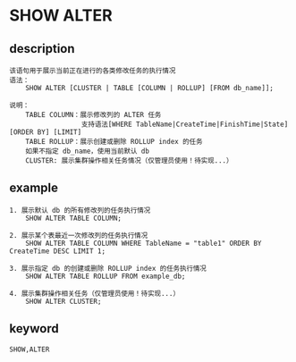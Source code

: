 <!-- 
Licensed to the Apache Software Foundation (ASF) under one
or more contributor license agreements.  See the NOTICE file
distributed with this work for additional information
regarding copyright ownership.  The ASF licenses this file
to you under the Apache License, Version 2.0 (the
"License"); you may not use this file except in compliance
with the License.  You may obtain a copy of the License at

  http://www.apache.org/licenses/LICENSE-2.0

Unless required by applicable law or agreed to in writing,
software distributed under the License is distributed on an
"AS IS" BASIS, WITHOUT WARRANTIES OR CONDITIONS OF ANY
KIND, either express or implied.  See the License for the
specific language governing permissions and limitations
under the License.
-->

# SHOW ALTER
## description
    该语句用于展示当前正在进行的各类修改任务的执行情况
    语法：
        SHOW ALTER [CLUSTER | TABLE [COLUMN | ROLLUP] [FROM db_name]];
        
    说明：
        TABLE COLUMN：展示修改列的 ALTER 任务
                      支持语法[WHERE TableName|CreateTime|FinishTime|State] [ORDER BY] [LIMIT]
        TABLE ROLLUP：展示创建或删除 ROLLUP index 的任务
        如果不指定 db_name，使用当前默认 db
        CLUSTER: 展示集群操作相关任务情况（仅管理员使用！待实现...）
        
## example
    1. 展示默认 db 的所有修改列的任务执行情况
        SHOW ALTER TABLE COLUMN;
    
    2. 展示某个表最近一次修改列的任务执行情况
        SHOW ALTER TABLE COLUMN WHERE TableName = "table1" ORDER BY CreateTime DESC LIMIT 1;
 
    3. 展示指定 db 的创建或删除 ROLLUP index 的任务执行情况
        SHOW ALTER TABLE ROLLUP FROM example_db;
        
    4. 展示集群操作相关任务（仅管理员使用！待实现...）
        SHOW ALTER CLUSTER;
        
## keyword
    SHOW,ALTER
    
